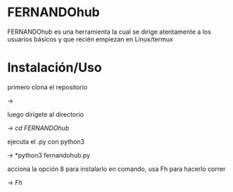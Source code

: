 # FERNANDOhub
FERNANDOhub es una herramienta la cual se dirige atentamente a los usuarios básicos y que recién empiezan en Linux/termux 

# Instalación/Uso
primero clona el repositorio

->

luego dirígete al directorio

-> *cd FERNANDOhub*

ejecuta el .py con python3

-> *python3 fernandohub.py

acciona la opción 8 para instalarlo en comando, usa Fh para hacerlo correr

-> *Fh*